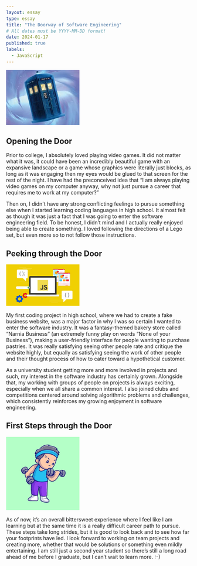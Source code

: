 ```yaml
---
layout: essay
type: essay
title: "The Doorway of Software Engineering"
# All dates must be YYYY-MM-DD format!
date: 2024-01-17
published: true
labels:
  - JavaScript
---
```


<img width="200px" class="rounded float-start pe-4" src="../img/javascriptimg3.jpeg">

## Opening the Door

Prior to college, I absolutely loved playing video games. It did not matter what it was, it could have been an incredibly beautiful game with an expansive landscape or a game whose graphics were literally just blocks, as long as it was engaging then my eyes would be glued to that screen for the rest of the night. I have had the preconceived idea that “I am always playing video games on my computer anyway, why not just pursue a career that requires me to work at my computer?” 

Then on, I didn't have any strong conflicting feelings to pursue something else when I started learning coding languages in high school. It almost felt as though it was just a fact that I was going to enter the software engineering field. To be honest, I didn’t mind and I actually really enjoyed being able to create something. I loved following the directions of a Lego set, but even more so to not follow those instructions. 


## Peeking through the Door

<img width="200px" class="rounded float-start pe-4" src="../img/javascripticon.jpeg">

My first coding project in high school, where we had to create a fake business website, was a major factor in why I was so certain I wanted to enter the software industry. It was a fantasy-themed bakery store called “Narnia Business” (an extremely funny play on words “None of your Business”), making a user-friendly interface for people wanting to purchase pastries. It was really satisfying seeing other people rate and critique the website highly, but equally as satisfying seeing the work of other people and their thought process of how to cater toward a hypothetical customer.


As a university student getting more and more involved in projects and such, my interest in the software industry has certainly grown. Alongside that, my working with groups of people on projects is always exciting, especially when we all share a common interest. I also joined clubs and competitions centered around solving algorithmic problems and challenges, which consistently reinforces  my growing enjoyment in software engineering.


## First Steps through the Door

<img width="200px" class="rounded float-start pe-4" src="../img/javascriptimg2.png">

As of now, it’s an overall bittersweet experience where I feel like I am learning but at the same time it is a really difficult career path to pursue.  These steps take long strides, but it is good to look back and to see how far your footprints have led. I look forward to working on team projects and creating more, whether that would be solutions or something even mildly entertaining. I am still just a second year student so there’s still a long road ahead of me before I graduate, but I can’t wait to learn more. :-)

